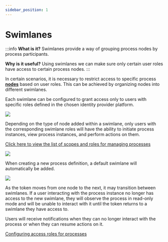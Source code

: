 ```yaml
---
sidebar_position: 1
--- 
```


# Swimlanes

:::info
**What is it?** Swimlanes provide a way of grouping process nodes by process participants.

**Why is it useful?** Using swimlanes we can make sure only certain user roles have access to certain process nodes.
:::

In certain scenarios, it is necessary to restrict access to specific process [**nodes**](../../terms/flowx-node) based on user roles. This can be achieved by organizing nodes into different swimlanes. 

Each swimlane can be configured to grant access only to users with specific roles defined in the chosen identity provider platform.

![](https://s3.eu-west-1.amazonaws.com/docx.flowx.ai/platform-deep-dive/multiple_swimlanes.png)

Depending on the type of node added within a swimlane, only users with the corresponding swimlane roles will have the ability to initiate process instances, view process instances, and perform actions on them.

[Click here to view the list of scopes and roles for managing processes](../../platform-setup-guides/flowx-engine-setup-guide/configuring-access-rights-for-engine.md)

![](https://s3.eu-west-1.amazonaws.com/docx.flowx.ai/platform-deep-dive/swimlanes_permissions.gif)

When creating a new process definition, a default swimlane will automatically be added.

![](https://s3.eu-west-1.amazonaws.com/docx.flowx.ai/platform-deep-dive/swimlanes_default.gif)

As the token moves from one node to the next, it may transition between swimlanes. If a user interacting with the process instance no longer has access to the new swimlane, they will observe the process in read-only mode and will be unable to interact with it until the token returns to a swimlane they have access to.

Users will receive notifications when they can no longer interact with the process or when they can resume actions on it.

[Configuring access roles for processes](../../platform-setup-guides/flowx-engine-setup-guide/configuring-access-roles-for-processes.md)